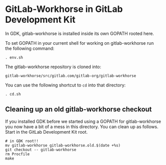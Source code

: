 # GitLab-Workhorse in GitLab Development Kit

In GDK, gitlab-workhorse is installed inside its own GOPATH rooted here.

To set GOPATH in your current shell for working on gitlab-workhorse run the following command:

```
. env.sh
```

The gitlab-workhorse repository is cloned into:

```
gitlab-workhorse/src/gitlab.com/gitlab-org/gitlab-workhorse
```

You can use the following shortcut to `cd` into that directory:

```
. cd.sh
```

## Cleaning up an old gitlab-workhorse checkout

If you installed GDK before we started using a GOPATH for gitlab-workhorse you now have a bit of a mess in this directory. You can clean up as follows. Start in the GitLab Development Kit root.

```
# in GDK root!!
mv gitlab-workhorse gitlab-workhorse.old.$(date +%s)
git checkout -- gitlab-workhorse
rm Procfile
make
```

